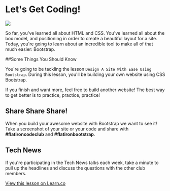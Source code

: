 # Let's Get Coding!

<img src="https://s3.amazonaws.com/after-school-assets/typing-fast.gif">

So far, you've learned all about HTML and CSS. You've learned all about the box model, and positioning in order to create a beautiful layout for a site. Today, you're going to learn about an incredible tool to make all of that much easier: Bootstrap.

##Some Things You Should Know

You're going to be tackling the lesson `Design A Site With Ease Using Bootstrap`. During this lesson, you'll be building your own website using CSS Bootstrap. 

If you finish and want more, feel free to build another website! The best way to get better is to practice, practice, practice!

## Share Share Share!

When you build your awesome website with Bootstrap we want to see it! Take a screenshot of your site or your code and share with **\#flatironcodeclub** and **\#flatironbootstrap**.


## Tech News

If you're participating in the Tech News talks each week, take a minute to pull up the headlines and discuss the questions with the other club members.

<a href='https://learn.co/lessons/hs-coding-club-css-lesson7-intro' data-visibility='hidden'>View this lesson on Learn.co</a>

